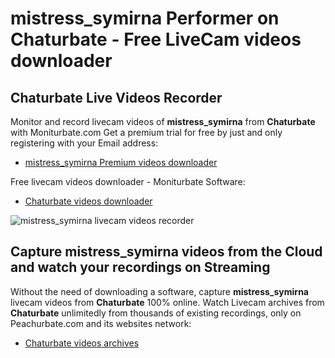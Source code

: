 # mistress_symirna Performer on Chaturbate - Free LiveCam videos downloader

## Chaturbate Live Videos Recorder

Monitor and record livecam videos of **mistress_symirna** from **Chaturbate** with Moniturbate.com
Get a premium trial for free by just and only registering with your Email address:
* [mistress_symirna Premium videos downloader](https://moniturbate.com/request-demo-licence-key.html)

Free livecam videos downloader - Moniturbate Software:
* [Chaturbate videos downloader](https://moniturbate.com/moniturbate-download-software.html)

![mistress_symirna livecam videos recorder](https://peachurnet.com/templates/moniturbate-software.png)


## Capture mistress_symirna videos from the Cloud and watch your recordings on Streaming

Without the need of downloading a software, capture **mistress_symirna** livecam videos from **Chaturbate** 100% online.
Watch Livecam archives from **Chaturbate** unlimitedly from thousands of existing recordings, only on Peachurbate.com and its websites network:
* [Chaturbate videos archives](https://peachurnet.com/)